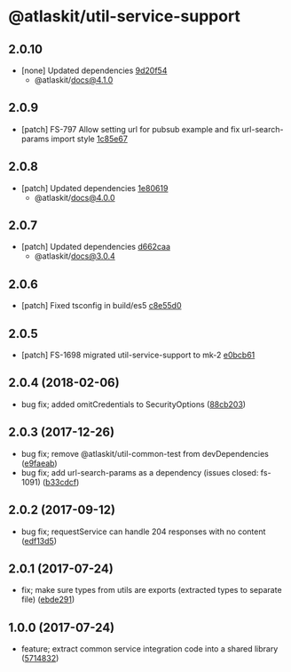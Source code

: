 # @atlaskit/util-service-support

## 2.0.10
- [none] Updated dependencies [9d20f54](https://bitbucket.org/atlassian/atlaskit-mk-2/commits/9d20f54)
  - @atlaskit/docs@4.1.0

## 2.0.9
- [patch] FS-797 Allow setting url for pubsub example and fix url-search-params import style [1c85e67](https://bitbucket.org/atlassian/atlaskit-mk-2/commits/1c85e67)

## 2.0.8
- [patch] Updated dependencies [1e80619](https://bitbucket.org/atlassian/atlaskit-mk-2/commits/1e80619)
  - @atlaskit/docs@4.0.0

## 2.0.7
- [patch] Updated dependencies [d662caa](https://bitbucket.org/atlassian/atlaskit-mk-2/commits/d662caa)
  - @atlaskit/docs@3.0.4

## 2.0.6
- [patch] Fixed tsconfig in build/es5 [c8e55d0](https://bitbucket.org/atlassian/atlaskit-mk-2/commits/c8e55d0)

## 2.0.5
- [patch] FS-1698 migrated util-service-support to mk-2 [e0bcb61](https://bitbucket.org/atlassian/atlaskit-mk-2/commits/e0bcb61)

## 2.0.4 (2018-02-06)
* bug fix; added omitCredentials to SecurityOptions ([88cb203](https://bitbucket.org/atlassian/atlaskit/commits/88cb203))

## 2.0.3 (2017-12-26)
* bug fix; remove @atlaskit/util-common-test from devDependencies ([e9faeab](https://bitbucket.org/atlassian/atlaskit/commits/e9faeab))
* bug fix; add url-search-params as a dependency (issues closed: fs-1091) ([b33cdcf](https://bitbucket.org/atlassian/atlaskit/commits/b33cdcf))

## 2.0.2 (2017-09-12)
* bug fix; requestService can handle 204 responses with no content ([edf13d5](https://bitbucket.org/atlassian/atlaskit/commits/edf13d5))

## 2.0.1 (2017-07-24)
* fix; make sure types from utils are exports (extracted types to separate file) ([ebde291](https://bitbucket.org/atlassian/atlaskit/commits/ebde291))

## 1.0.0 (2017-07-24)
* feature; extract common service integration code into a shared library ([5714832](https://bitbucket.org/atlassian/atlaskit/commits/5714832))
